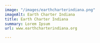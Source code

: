 ```yaml
---
image: "/images/earthcharterindiana.png"
imageAlt: Earth Charter Indiana
title: Earth Charter Indiana
summary: Lorem Ipsum
url: www.earthcharterindiana.org

---
```

